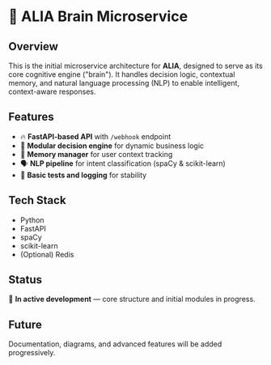 # 🧠 ALIA Brain Microservice

## Overview

This is the initial microservice architecture for **ALIA**, designed to serve as its core cognitive engine ("brain"). It handles decision logic, contextual memory, and natural language processing (NLP) to enable intelligent, context-aware responses.

## Features

- 🔥 **FastAPI-based API** with `/webhook` endpoint
- 🧬 **Modular decision engine** for dynamic business logic
- 💾 **Memory manager** for user context tracking
- 🗣 **NLP pipeline** for intent classification (spaCy & scikit-learn)
- 🧪 **Basic tests and logging** for stability

## Tech Stack

- Python
- FastAPI
- spaCy
- scikit-learn
- (Optional) Redis

## Status

🚧 **In active development** — core structure and initial modules in progress.

## Future

Documentation, diagrams, and advanced features will be added progressively.
